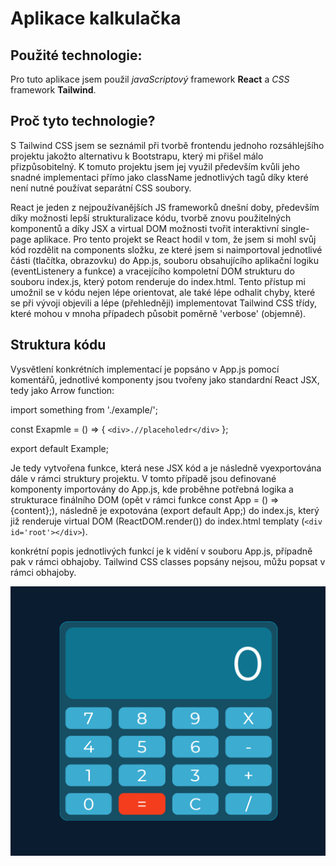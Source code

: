 # Aplikace kalkulačka

## Použité technologie:

Pro tuto aplikace jsem použil *javaScriptový* framework **React** a *CSS* framework **Tailwind**.

## Proč tyto technologie?

S Tailwind CSS jsem se seznámil při tvorbě frontendu jednoho rozsáhlejšího projektu jakožto alternativu k Bootstrapu, který mi přišel málo přizpůsobitelný.
K tomuto projektu jsem jej využil především kvůli jeho snadné implementaci přímo jako className jednotlivých tagů díky které není nutné používat separátní CSS soubory. 

React je jeden z nejpoužívanějších JS frameworků dnešní doby, především díky možnosti lepší strukturalizace kódu, tvorbě znovu použitelných komponentů a díky JSX a virtual DOM možnosti tvořit interaktivní single-page aplikace.
Pro tento projekt se React hodil v tom, že jsem si mohl svůj kód rozdělit na components složku, ze které jsem si naimportoval jednotlivé části (tlačítka, obrazovku) do App.js, souboru obsahujícího aplikační logiku (eventListenery a funkce) a vracejícího kompoletní DOM strukturu do souboru index.js, který potom renderuje do index.html.
Tento přístup mi umožnil se v kódu nejen lépe orientovat, ale také lépe odhalit chyby, které se při vývoji objevili a lépe (přehledněji) implementovat Tailwind CSS třídy,
které mohou v mnoha případech působit poměrně 'verbose' (objemně).

## Struktura kódu

Vysvětlení konkrétních implementací je popsáno v App.js pomocí komentářů, jednotlivé komponenty jsou tvořeny jako standardní React JSX, tedy jako Arrow function:

import something from './example/';

const Exapmle = () => {
    ``<div>.//placeholedr</div>``
}; 

export default Example;

Je tedy vytvořena funkce, která nese JSX kód a je následně vyexportována dále v rámci struktury projektu. V tomto případě jsou definované komponenty importovány do App.js,
kde proběhne potřebná logika a strukturace finálního DOM (opět v rámci funkce const App = () => {content};), následně je expotována (export default App;) do index.js, který již renderuje virtual DOM (ReactDOM.render()) do index.html templaty (``<div id='root'></div>``). 

konkrétní popis jednotlivých funkcí je k vidění v souboru App.js, případně pak v rámci obhajoby. Tailwind CSS classes popsány nejsou, můžu popsat v rámci obhajoby.

![Obrazek kalkulacky!](Untitled.png)